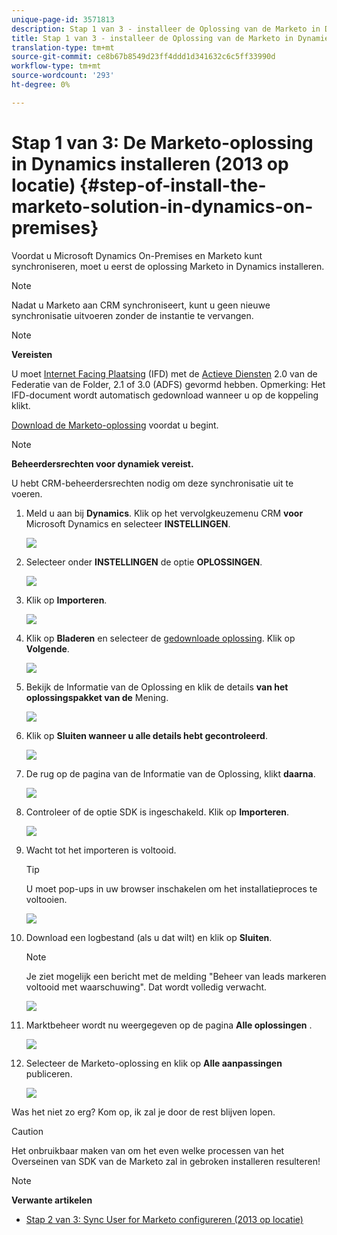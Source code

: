 ```yaml
---
unique-page-id: 3571813
description: Stap 1 van 3 - installeer de Oplossing van de Marketo in Dynamiek (2013 On-Premises) - Marketo Docs - de Documentatie van het Product
title: Stap 1 van 3 - installeer de Oplossing van de Marketo in Dynamiek (2013 On-Premises)
translation-type: tm+mt
source-git-commit: ce8b67b8549d23ff4ddd1d341632c6c5ff33990d
workflow-type: tm+mt
source-wordcount: '293'
ht-degree: 0%

---
```



# Stap 1 van 3: De Marketo-oplossing in Dynamics installeren (2013 op locatie) {#step-of-install-the-marketo-solution-in-dynamics-on-premises}

Voordat u Microsoft Dynamics On-Premises en Marketo kunt synchroniseren, moet u eerst de oplossing Marketo in Dynamics installeren.

>[!NOTE]
>
>Nadat u Marketo aan CRM synchroniseert, kunt u geen nieuwe synchronisatie uitvoeren zonder de instantie te vervangen.

>[!NOTE]
>
>**Vereisten**
>
>U moet [Internet Facing Plaatsing](http://www.microsoft.com/en-us/download/confirmation.aspx?id=41701) (IFD) met de [Actieve Diensten](https://msdn.microsoft.com/en-us/library/bb897402.aspx) 2.0 van de Federatie van de Folder, 2.1 of 3.0 (ADFS) gevormd hebben. Opmerking: Het IFD-document wordt automatisch gedownload wanneer u op de koppeling klikt.
>
>[Download de Marketo-oplossing](../../../../../product-docs/crm-sync/microsoft-dynamics-sync/sync-setup/download-the-marketo-lead-management-solution.md) voordat u begint.

>[!NOTE]
>
>**Beheerdersrechten voor dynamiek vereist.**
>
>U hebt CRM-beheerdersrechten nodig om deze synchronisatie uit te voeren.

1. Meld u aan bij **Dynamics**. Klik op het vervolgkeuzemenu CRM **voor** Microsoft Dynamics en selecteer **INSTELLINGEN**.

   ![](assets/image2014-12-11-10-3a39-3a41.png)

1. Selecteer onder **INSTELLINGEN** de optie **OPLOSSINGEN**.

   ![](assets/image2014-12-11-10-3a39-3a51.png)

1. Klik op **Importeren**.

   ![](assets/image2015-3-26-9-3a52-3a10.png)

1. Klik op **Bladeren** en selecteer de [gedownloade oplossing](../../../../../product-docs/crm-sync/microsoft-dynamics-sync/sync-setup/download-the-marketo-lead-management-solution.md). Klik op **Volgende**.

   ![](assets/image2015-3-26-9-3a54-3a1.png)

1. Bekijk de Informatie van de Oplossing en klik de details **van het oplossingspakket van de** Mening.

   ![](assets/image2015-11-18-11-3a12-3a8.png)

1. Klik op **Sluiten wanneer u alle details hebt gecontroleerd**.

   ![](assets/image2015-10-9-14-3a57-3a3.png)

1. De rug op de pagina van de Informatie van de Oplossing, klikt **daarna**.

   ![](assets/image2015-3-26-9-3a55-3a17.png)

1. Controleer of de optie SDK is ingeschakeld. Klik op **Importeren**.

   ![](assets/image2015-3-26-10-3a3-3a11.png)

1. Wacht tot het importeren is voltooid.

   >[!TIP]
   >
   >U moet pop-ups in uw browser inschakelen om het installatieproces te voltooien.

   ![](assets/image2014-12-11-10-3a41-3a5.png)

1. Download een logbestand (als u dat wilt) en klik op **Sluiten**.

   >[!NOTE]
   >
   >Je ziet mogelijk een bericht met de melding &quot;Beheer van leads markeren voltooid met waarschuwing&quot;. Dat wordt volledig verwacht.

   ![](assets/image2014-12-11-10-3a41-3a14.png)

1. Marktbeheer wordt nu weergegeven op de pagina **Alle oplossingen** .

   ![](assets/image2015-3-26-10-3a1-3a21.png)

1. Selecteer de Marketo-oplossing en klik op **Alle aanpassingen** publiceren.

   ![](assets/image2014-12-11-10-3a41-3a32.png)

Was het niet zo erg? Kom op, ik zal je door de rest blijven lopen.

>[!CAUTION]
>
>Het onbruikbaar maken van om het even welke processen van het Overseinen van SDK van de Marketo zal in gebroken installeren resulteren!

>[!NOTE]
>
>**Verwante artikelen**
>
>* [Stap 2 van 3: Sync User for Marketo configureren (2013 op locatie)](step-2-of-3-configure.md)

>



